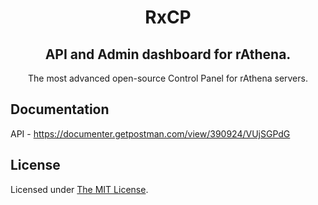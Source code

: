 <h1 align="center">RxCP</h1>
<h2 align="center">API and Admin dashboard for rAthena.</h2>
<p align="center">The most advanced open-source Control Panel for rAthena servers.</p>

## Documentation

API - https://documenter.getpostman.com/view/390924/VUjSGPdG

## License
Licensed under [The MIT License](https://opensource.org/licenses/MIT).
